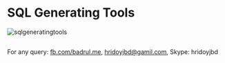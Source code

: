 # SQL Generating Tools
![sqlgeneratingtools](https://user-images.githubusercontent.com/15130238/50549881-2741ef80-0c8f-11e9-87d2-b5bd51a6161b.gif)

##
For any query: [fb.com/badrul.me](https://www.facebook.com/badrul.me), hridoyjbd@gamil.com, Skype: hridoyjbd
